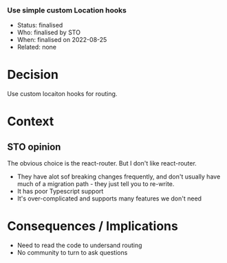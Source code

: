 ### Use simple custom Location hooks

* Status: finalised
* Who:  finalised by STO
* When: finalised on 2022-08-25
* Related: none


# Decision

Use custom locaiton hooks for routing.


# Context

## STO opinion

The obvious choice is the react-router.
But I don't like react-router.

* They have alot sof breaking changes frequently,
  and don't usually have much of a migration path - they just tell you to
  re-write.
* It has poor Typescript support
* It's over-complicated and supports many features we don't need 


# Consequences / Implications

* Need to read the code to undersand routing
* No community to turn to ask questions

